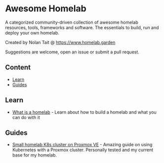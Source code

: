 # Awesome Homelab

A categorized community-driven collection of awesome homelab resources, tools,
frameworks and software. The essentials to build, run and deploy your own homelab.

Created by Nolan Tait @ https://www.homelab.garden

Suggestions are welcome, open an issue or submit a pull request.

## Content

- [Learn](#learn)
- [Guides](#guides)

## Learn

- [What is a homelab](https://www.homelab.garden/articles/what-is-a-homelab) - Learn about how to build a homelab and what you can do with it

## Guides

- [Small homelab K8s cluster on Proxmox VE](https://github.com/ehlesp/smallab-k8s-pve-guide) - Amazing guide on using Kubernetes with a Proxmox cluster. Personally tested and my current base for my homelab.
